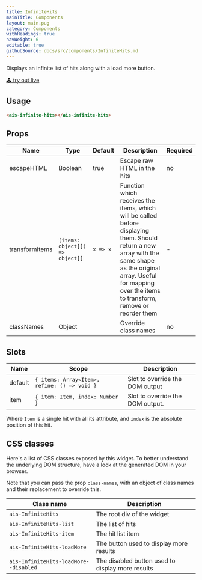 ```yaml
---
title: InfiniteHits
mainTitle: Components
layout: main.pug
category: Components
withHeadings: true
navWeight: 6
editable: true
githubSource: docs/src/components/InfiniteHits.md
---
```


Displays an infinite list of hits along with a load more button.

<a class="btn btn-static-theme" href="stories/?selectedKind=InfiniteHits">🕹 try out live</a>

## Usage

```html
<ais-infinite-hits></ais-infinite-hits>
```

## Props

Name | Type | Default | Description | Required
---|---|---|---|---
escapeHTML | Boolean | true | Escape raw HTML in the hits | no
transformItems | `(items: object[]) => object[]` | `x => x` | Function which receives the items, which will be called before displaying them. Should return a new array with the same shape as the original array. Useful for mapping over the items to transform, remove or reorder them | -
classNames | Object | | Override class names | no

## Slots

Name | Scope | Description
---|---|---
default | `{ items: Array<Item>, refine: () => void }` | Slot to override the DOM output
item | `{ item: Item, index: Number }` | Slot to override the DOM output.

Where `Item` is a single hit with all its attribute, and `index` is the absolute position of this hit.

## CSS classes

Here's a list of CSS classes exposed by this widget. To better understand the underlying
DOM structure, have a look at the generated DOM in your browser.

Note that you can pass the prop `class-names`, with an object of class names and their replacement to override this.

Class name | Description
---|---
`ais-InfiniteHits` | The root div of the widget
`ais-InfiniteHits-list` | The list of hits
`ais-InfiniteHits-item` | The hit list item
`ais-InfiniteHits-loadMore` | The button used to display more results
`ais-InfiniteHits-loadMore--disabled` | The disabled button used to display more results
